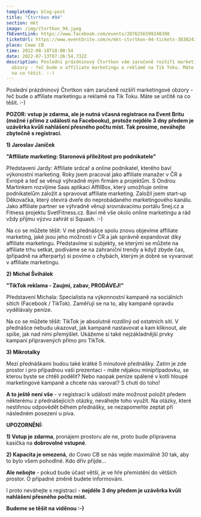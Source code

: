 ```yaml
---
templateKey: blog-post
title: "Čtvrtkon #94"
section: mkt
image: /img/čtvrtkon_94.jpeg
fbEventLink: https://www.facebook.com/events/2076256599240398
ticketUrl: https://www.eventbrite.com/e/mkt-ctvrtkon-94-tickets-383824327897
place: Cowo CB
time: 2022-08-18T18:00:54
date: 2022-07-13T07:26:54.732Z
description: Poslední prázdninový Čtvrtkon vám zaručeně rozšíří marketingové
  obzory - řeč bude o affiliate marketingu a reklamě na Tik Toku. Máte se určitě
  na co těšit. :-)
---
```

Poslední prázdninový Čtvrtkon vám zaručeně rozšíří marketingové obzory - řeč bude o affiliate marketingu a reklamě na Tik Toku. Máte se určitě na co těšit. :-)

**POZOR: vstup je zdarma, ale je nutná včasná registrace na Event Britu (možné i přímo z události na Facebooku), protože nejdéle 3 dny předem je uzávěrka kvůli nahlášení přesného počtu míst. Tak prosíme, neváhejte zbytečně s registrací.**

**1) Jaroslav Janíček**

**"Affiliate marketing: Staronová příležitost pro podnikatele"**

Představení Jardy: Affiliate srdcař a online podnikatel, kterého baví výkonostní marketing. Roky jsem pracoval jako affiliate manažer v ČR a Evropě a teď se věnuji výhradně mým firmám a projektům. S Ondrou Martinkem rozvíjíme Saas aplikaci AffilBox, který umožňuje online podnikatelům založit a spravovat affiliate marketing. Založil jsem start-up Děkovačka, který otevírá dveře do neprobádaného marketingového kanálu. Jako affiliate partner se výhradně věnuji srovnávacímu portálu 5nej.cz a Fitness projektu SvetFitness.cz. Baví mě vše okolo online marketingu a rád vždy příjmu výzvu zahrát si Squash. :-)

Na co se můžete těšit: V mé přednášce spolu znovu objevíme affiliate marketing, jaké jsou jeho možnosti v ČR a jak správně expandovat díky affiliate marketingu. Představíme si subjekty, se kterými se můžete na affiliate trhu setkat, podíváme se na zahraniční trendy a když zbyde čas, (případně na afterparty) si povíme o chybách, kterým je dobré se vyvarovat v affiliate marketingu.

**2) Michal Švihálek**

**"TikTok reklama - Zaujmi, zabav, PRODÁVEJ!"**

Představení Michala: Specialista na výkonnostní kampaně na sociálních sítích (Facebook / TikTok). Zaměřuji se na to, aby kampaně opravdu vydělávaly peníze.

Na co se můžete těšit: TikTok je absolutně rozdílný od ostatních sítí. V přednášce nebudu ukazovat, jak kampaně nastavovat a kam kliknout, ale spíše, jak nad nimi přemýšlet. Ukážeme si také nejzákladnější prvky kampaní připravených přímo pro TikTok.

**3) Mikrotalky**

Mezi přednáškami budou také krátké 5 minutové přednášky. Zatím je zde prostor i pro případnou vaši prezentaci - máte nějakou minipřípadovku, se kterou byste se chtěli podělit? Nebo naopak peníze spálené v kotli hloupé marketingové kampaně a chcete nás varovat? S chutí do toho!

**A to ještě není vše** - v registraci k události máte možnost položit předem některému z přednášejících otázky, neváhejte toho využít. Na otázky, které nestihnou odpovědět během přednášky, se nezapomeňte zeptat při následném posezení u piva.

**UPOZORNĚNÍ:**

**1) Vstup je zdarma**, pronájem prostoru ale ne, proto bude připravena kasička na **dobrovolné vstupné**.

**2) Kapacita je omezená**, do Cowo CB se nás vejde maximálně 30 tak, aby to bylo všem pohodlné. Kdo dřív přijde...

**Ale nebojte** - pokud bude účast větší, je ve hře přemístění do větších prostor. O případné změně budete informováni.

I proto neváhejte s registrací - **nejdéle 3 dny předem je uzávěrka kvůli nahlášení přesného počtu míst.**

**Budeme se těšit na viděnou :-)**